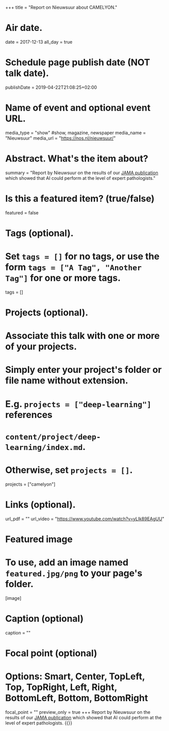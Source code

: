 +++
title = "Report on Nieuwsuur about CAMELYON."

# Air date.
date = 2017-12-13
all_day = true

# Schedule page publish date (NOT talk date).
publishDate = 2019-04-22T21:08:25+02:00

# Name of event and optional event URL.
media_type = "show" #show, magazine, newspaper
media_name = "Nieuwsuur"
media_url = "https://nos.nl/nieuwsuur/"

# Abstract. What's the item about?
summary = "Report by Nieuwsuur on the results of our [JAMA publication](/publication/ehte-17/) which showed that AI could perform at the level of expert pathologists."

# Is this a featured item? (true/false)
featured = false

# Tags (optional).
#   Set `tags = []` for no tags, or use the form `tags = ["A Tag", "Another Tag"]` for one or more tags.
tags = []

# Projects (optional).
#   Associate this talk with one or more of your projects.
#   Simply enter your project's folder or file name without extension.
#   E.g. `projects = ["deep-learning"]` references 
#   `content/project/deep-learning/index.md`.
#   Otherwise, set `projects = []`.
projects = ["camelyon"]

# Links (optional).
url_pdf = ""
url_video = "https://www.youtube.com/watch?v=yLlk89EAgUU"

# Featured image
# To use, add an image named `featured.jpg/png` to your page's folder. 
[image]
  # Caption (optional)
  caption = ""

  # Focal point (optional)
  # Options: Smart, Center, TopLeft, Top, TopRight, Left, Right, BottomLeft, Bottom, BottomRight
  focal_point = ""
  preview_only = true
+++
Report by Nieuwsuur on the results of our [JAMA publication](/publication/ehte-17/) which showed that AI could perform at the level of expert pathologists.
{{<youtube yLlk89EAgUU>}}